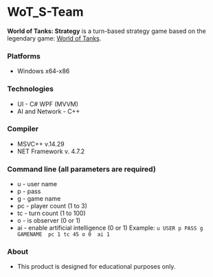 # WoT_S-Team
**World of Tanks: Strategy** is a turn-based strategy game based on the legendary game: [World of Tanks](https://worldoftanks.com/ "World of Tanks").


### Platforms
- Windows x64-x86

### Technologies
- UI - C# WPF (MVVM)
- AI and Network - C++

### Compiler
- MSVC++ v.14.29
- NET Framework v. 4.7.2

### Command line (all parameters are required)
- u - user name
- p - pass
- g - game name
- pc - player count (1 to 3)
- tc - turn count (1 to 100)
- o - is observer (0 or 1)
- ai - enable artificial intelligence (0 or 1)
Example: `u USER p PASS g GAMENAME  pc 1 tc 45 o 0  ai 1`

### About
- This product is designed for educational purposes only.